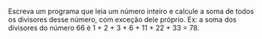 Escreva um programa que leia um número inteiro e calcule a soma de todos os divisores desse número, com exceção dele próprio. Ex: a soma dos divisores do número 66 é 1 + 2 + 3 + 6 + 11 + 22 + 33 = 78.
